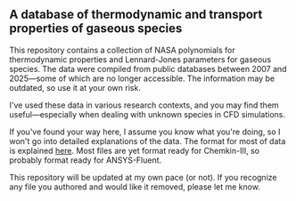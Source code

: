 ## A database of thermodynamic and transport properties of gaseous species

This repository contains a collection of NASA polynomials for thermodynamic properties and Lennard-Jones parameters for gaseous species. The data were compiled from public databases between 2007 and 2025—some of which are no longer accessible. The information may be outdated, so use it at your own risk.

I've used these data in various research contexts, and you may find them useful—especially when dealing with unknown species in CFD simulations.

If you've found your way here, I assume you know what you're doing, so I won't go into detailed explanations of the data. The format for most of data is explained [here](https://github.com/Raphael-Boichot/JANAF-thermochemical-tables-to-NASA-Glenn-coefficients-converter). Most files are yet format ready for Chemkin-III, so probably format ready for ANSYS-Fluent.

This repository will be updated at my own pace (or not). If you recognize any file you authored and would like it removed, please let me know.
